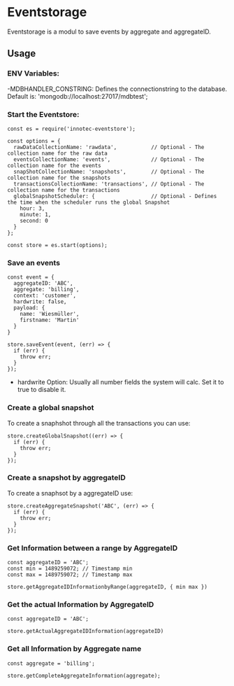 # Eventstorage

Eventstorage is a modul to save events by aggregate and aggregateID.

## Usage

### ENV Variables:

-MDBHANDLER_CONSTRING: Defines the connectionstring to the database. Default is: 'mongodb://localhost:27017/mdbtest';

### Start the Eventstore:

```
const es = require('innotec-eventstore');

const options = {
  rawDataCollectionName: 'rawdata',           // Optional - The collection name for the raw data
  eventsCollectionName: 'events',             // Optional - The collection name for the events
  snapShotCollectionName: 'snapshots',        // Optional - The collection name for the snapshots
  transactionsCollectionName: 'transactions', // Optional - The collection name for the transactions
  globalSnapshotScheduler: {                  // Optional - Defines the time when the scheduler runs the global Snapshot
    hour: 3,
    minute: 1,
    second: 0
  }
};

const store = es.start(options);
```

### Save an events

```
const event = {
  aggregateID: 'ABC',
  aggregate: 'billing',
  context: 'customer',
  hardwrite: false,
  payload: {
    name: 'Wiesmüller',
    firstname: 'Martin'
  }
}

store.saveEvent(event, (err) => {
  if (err) {
    throw err;
  }
});
```

- hardwrite Option: Usually all number fields the system will calc. Set it to true to disable it.

### Create a global snapshot

To create a snaphshot through all the transactions you can use:

```
store.createGlobalSnapshot((err) => {
  if (err) {
    throw err;
  }
});
```

### Create a snapshot by aggregateID

To create a snaphsot by a aggregateID use:

```
store.createAggregateSnapshot('ABC', (err) => {
  if (err) {
    throw err;
  }
});
```

### Get Information between a range by AggregateID

```
const aggregateID = 'ABC';
const min = 1489259072; // Timestamp min
const max = 1489759072; // Timestamp max

store.getAggregateIDInformationbyRange(aggregateID, { min max })
```


### Get the actual Information by AggregateID

```
const aggregateID = 'ABC';

store.getActualAggregateIDInformation(aggregateID)
```

### Get all Information by Aggregate name

```
const aggregate = 'billing';

store.getCompleteAggregateInformation(aggregate);
```
